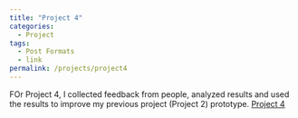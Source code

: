 ```yaml
---
title: "Project 4"
categories:
  - Project
tags:
  - Post Formats
  - link
permalink: /projects/project4
---
```


FOr Project 4, I collected feedback from people, analyzed results and used the results to improve my previous project (Project 2) prototype.
[Project 4](../files/project4.pdf)
